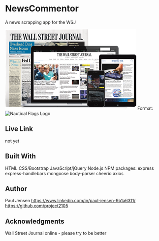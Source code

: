 # NewsCommentor

A news scrapping app for the WSJ

![WSJ image](/public/assets/wsj.png)
Format: ![Nautical Flags Logo](https://github.com/project2105/CrewHub/blob/master/public/assets/CH%20flags.png)

## Live Link 

not yet


## Built With

HTML
CSS/Bootstrap
JavaScript/jQuery
Node.js
NPM packages:
  express
  express-handlebars
  mongoose
  body-parser
  cheerio
  axios

## Author

Paul Jensen
https://www.linkedin.com/in/paul-jensen-9b1a6311/
https://github.com/project2105

## Acknowledgments

Wall Street Journal online - please try to be better
